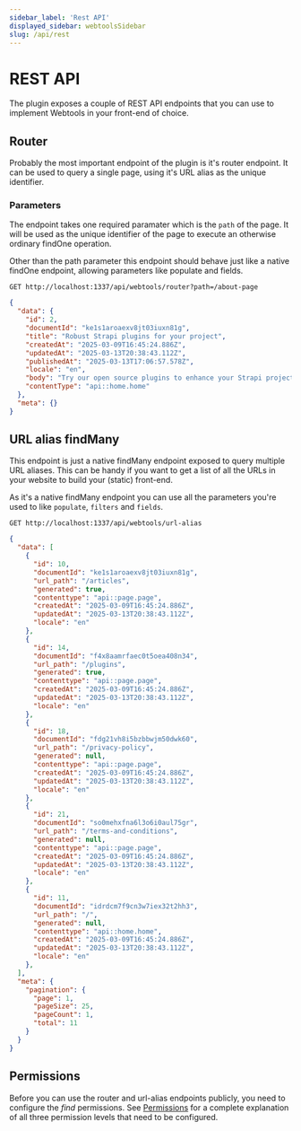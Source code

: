 ```yaml
---
sidebar_label: 'Rest API'
displayed_sidebar: webtoolsSidebar
slug: /api/rest
---
```


# REST API

The plugin exposes a couple of REST API endpoints that you can use to implement Webtools in your front-end of choice.

## Router

Probably the most important endpoint of the plugin is it's router endpoint.
It can be used to query a single page, using it's URL alias as the unique identifier.

### Parameters

The endpoint takes one required paramater which is the `path` of the page. It will be used as the unique identifier of the page to execute an otherwise ordinary findOne operation.

Other than the path parameter this endpoint should behave just like a native findOne endpoint, allowing parameters like populate and fields.

<ApiCall>

<Request>

`GET http://localhost:1337/api/webtools/router?path=/about-page`

</Request>

<Response>

```json
{
  "data": {
    "id": 2,
    "documentId": "ke1s1aroaexv8jt03iuxn81g",
    "title": "Robust Strapi plugins for your project",
    "createdAt": "2025-03-09T16:45:24.886Z",
    "updatedAt": "2025-03-13T20:38:43.112Z",
    "publishedAt": "2025-03-13T17:06:57.578Z",
    "locale": "en",
    "body": "Try our open source plugins to enhance your Strapi project for free! For custom solutions please contact our team.",
    "contentType": "api::home.home"
  },
  "meta": {}
}

```

</Response>

</ApiCall>


## URL alias findMany

This endpoint is just a native findMany endpoint exposed to query multiple URL aliases. This can be handy if you want to get a list of all the URLs in your website to build your (static) front-end.

As it's a native findMany endpoint you can use all the parameters you're used to like `populate`, `filters` and `fields`.

<ApiCall>

<Request>

`GET http://localhost:1337/api/webtools/url-alias`

</Request>

<Response>

```json
{
  "data": [
    {
      "id": 10,
      "documentId": "ke1s1aroaexv8jt03iuxn81g",
      "url_path": "/articles",
      "generated": true,
      "contenttype": "api::page.page",
      "createdAt": "2025-03-09T16:45:24.886Z",
      "updatedAt": "2025-03-13T20:38:43.112Z",
      "locale": "en"
    },
    {
      "id": 14,
      "documentId": "f4x8aamrfaec0t5oea408n34",
      "url_path": "/plugins",
      "generated": true,
      "contenttype": "api::page.page",
      "createdAt": "2025-03-09T16:45:24.886Z",
      "updatedAt": "2025-03-13T20:38:43.112Z",
      "locale": "en"
    },
    {
      "id": 18,
      "documentId": "fdg21vh8i5bzbbwjm50dwk60",
      "url_path": "/privacy-policy",
      "generated": null,
      "contenttype": "api::page.page",
      "createdAt": "2025-03-09T16:45:24.886Z",
      "updatedAt": "2025-03-13T20:38:43.112Z",
      "locale": "en"
    },
    {
      "id": 21,
      "documentId": "so0mehxfna6l3o6i0aul75gr",
      "url_path": "/terms-and-conditions",
      "generated": null,
      "contenttype": "api::page.page",
      "createdAt": "2025-03-09T16:45:24.886Z",
      "updatedAt": "2025-03-13T20:38:43.112Z",
      "locale": "en"
    },
    {
      "id": 11,
      "documentId": "idrdcm7f9cn3w7iex32t2hh3",
      "url_path": "/",
      "generated": null,
      "contenttype": "api::home.home",
      "createdAt": "2025-03-09T16:45:24.886Z",
      "updatedAt": "2025-03-13T20:38:43.112Z",
      "locale": "en"
    },
  ],
  "meta": {
    "pagination": {
      "page": 1,
      "pageSize": 25,
      "pageCount": 1,
      "total": 11
    }
  }
}

```

</Response>

</ApiCall>

## Permissions

Before you can use the router and url-alias endpoints publicly, you need to configure the *find* permissions. See [Permissions](/permissions) for a complete explanation of all three permission levels that need to be configured.
